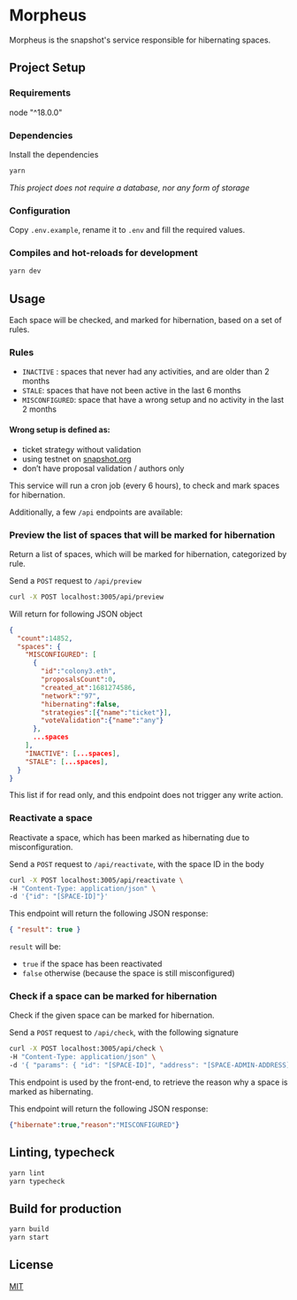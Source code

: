 # Morpheus

Morpheus is the snapshot's service responsible for hibernating spaces.

## Project Setup

### Requirements

node "^18.0.0"

### Dependencies

Install the dependencies

```bash
yarn
```

_This project does not require a database, nor any form of storage_


### Configuration

Copy `.env.example`, rename it to `.env` and fill the required values.

### Compiles and hot-reloads for development

```bash
yarn dev
```

## Usage

Each space will be checked, and marked for hibernation, based on a set of rules.

### Rules

- `INACTIVE` : spaces that never had any activities, and are older than 2 months
- `STALE`: spaces that have not been active in the last 6 months
- `MISCONFIGURED`: space that have a wrong setup and no activity in the last 2 months

#### Wrong setup is defined as:
-  ticket strategy without validation
-  using testnet on [snapshot.org](http://snapshot.org)
-  don’t have proposal validation / authors only

This service will run a cron job (every 6 hours), to check and mark spaces for hibernation.

Additionally, a few `/api` endpoints are available:

### Preview the list of spaces that will be marked for hibernation

Return a list of spaces, which will be marked for hibernation, categorized by rule.

Send a `POST` request to `/api/preview`

```bash
curl -X POST localhost:3005/api/preview
```

Will return for following JSON object

```json
{
  "count":14852,
  "spaces": {
    "MISCONFIGURED": [
      {         
        "id":"colony3.eth",
        "proposalsCount":0,
        "created_at":1681274586,
        "network":"97",
        "hibernating":false,
        "strategies":[{"name":"ticket"}],
        "voteValidation":{"name":"any"}
      },
      ...spaces
    ],
    "INACTIVE": [...spaces],
    "STALE": [...spaces],
  }
}
```

This list if for read only, and this endpoint does not trigger any write action.

### Reactivate a space

Reactivate a space, which has been marked as hibernating due to misconfiguration.

Send a `POST` request to `/api/reactivate`, with the space ID in the body

```bash
curl -X POST localhost:3005/api/reactivate \
-H "Content-Type: application/json" \
-d '{"id": "[SPACE-ID]"}'
```

This endpoint will return the following JSON response:

```json
{ "result": true }
```

`result` will be:
- `true` if the space has been reactivated
- `false` otherwise (because the space is still misconfigured)

### Check if a space can be marked for hibernation

Check if the given space can be marked for hibernation.

Send a `POST` request to `/api/check`, with the following signature

```bash
curl -X POST localhost:3005/api/check \
-H "Content-Type: application/json" \
-d '{ "params": { "id": "[SPACE-ID]", "address": "[SPACE-ADMIN-ADDRESS]", "signature": "0x1234" } }'
```

This endpoint is used by the front-end, to retrieve the reason why a space is marked as hibernating.

This endpoint will return the following JSON response:

```json
{"hibernate":true,"reason":"MISCONFIGURED"}
```

## Linting, typecheck

```bash
yarn lint
yarn typecheck
```

## Build for production

```bash
yarn build
yarn start
```

## License

[MIT](LICENCE)
